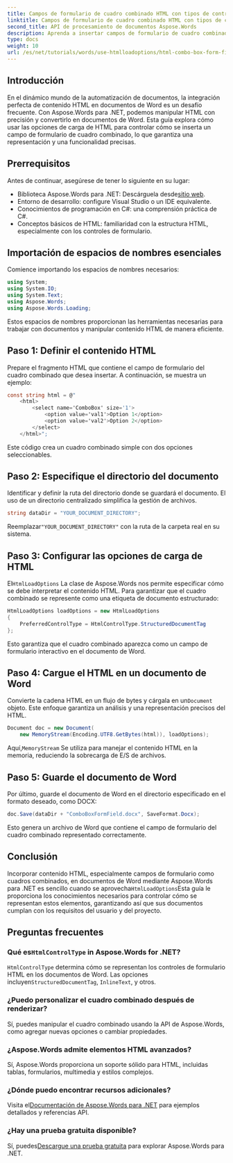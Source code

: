 ```yaml
---
title: Campos de formulario de cuadro combinado HTML con tipos de control preferidos
linktitle: Campos de formulario de cuadro combinado HTML con tipos de control preferidos
second_title: API de procesamiento de documentos Aspose.Words
description: Aprenda a insertar campos de formulario de cuadro combinado en documentos de Word con Aspose.Words para .NET. Esta guía paso a paso cubre las opciones de carga de HTML, los tipos de control preferidos y consejos de personalización avanzados para una automatización perfecta de los documentos.
type: docs
weight: 10
url: /es/net/tutorials/words/use-htmlloadoptions/html-combo-box-form-fields-with-preferred-control-types/
---
```

## Introducción

En el dinámico mundo de la automatización de documentos, la integración perfecta de contenido HTML en documentos de Word es un desafío frecuente. Con Aspose.Words para .NET, podemos manipular HTML con precisión y convertirlo en documentos de Word. Esta guía explora cómo usar las opciones de carga de HTML para controlar cómo se inserta un campo de formulario de cuadro combinado, lo que garantiza una representación y una funcionalidad precisas.

## Prerrequisitos

Antes de continuar, asegúrese de tener lo siguiente en su lugar:

-  Biblioteca Aspose.Words para .NET: Descárguela desde[sitio web](https://releases.aspose.com/words/net/). 
- Entorno de desarrollo: configure Visual Studio o un IDE equivalente.  
- Conocimientos de programación en C#: una comprensión práctica de C#.  
- Conceptos básicos de HTML: familiaridad con la estructura HTML, especialmente con los controles de formulario.  

## Importación de espacios de nombres esenciales

Comience importando los espacios de nombres necesarios:

```csharp
using System;
using System.IO;
using System.Text;
using Aspose.Words;
using Aspose.Words.Loading;
```

Estos espacios de nombres proporcionan las herramientas necesarias para trabajar con documentos y manipular contenido HTML de manera eficiente.

## Paso 1: Definir el contenido HTML

Prepare el fragmento HTML que contiene el campo de formulario del cuadro combinado que desea insertar. A continuación, se muestra un ejemplo:

```csharp
const string html = @"
    <html>
        <select name='ComboBox' size='1'>
            <option value='val1'>Option 1</option>
            <option value='val2'>Option 2</option>
        </select>
    </html>";
```

Este código crea un cuadro combinado simple con dos opciones seleccionables.

## Paso 2: Especifique el directorio del documento

Identificar y definir la ruta del directorio donde se guardará el documento. El uso de un directorio centralizado simplifica la gestión de archivos.

```csharp
string dataDir = "YOUR_DOCUMENT_DIRECTORY";
```

 Reemplazar`"YOUR_DOCUMENT_DIRECTORY"` con la ruta de la carpeta real en su sistema.

## Paso 3: Configurar las opciones de carga de HTML

 El`HtmlLoadOptions` La clase de Aspose.Words nos permite especificar cómo se debe interpretar el contenido HTML. Para garantizar que el cuadro combinado se represente como una etiqueta de documento estructurado:

```csharp
HtmlLoadOptions loadOptions = new HtmlLoadOptions
{
    PreferredControlType = HtmlControlType.StructuredDocumentTag
};
```

Esto garantiza que el cuadro combinado aparezca como un campo de formulario interactivo en el documento de Word.

## Paso 4: Cargue el HTML en un documento de Word

 Convierte la cadena HTML en un flujo de bytes y cárgala en un`Document` objeto. Este enfoque garantiza un análisis y una representación precisos del HTML.

```csharp
Document doc = new Document(
    new MemoryStream(Encoding.UTF8.GetBytes(html)), loadOptions);
```

 Aquí,`MemoryStream` Se utiliza para manejar el contenido HTML en la memoria, reduciendo la sobrecarga de E/S de archivos.

## Paso 5: Guarde el documento de Word

Por último, guarde el documento de Word en el directorio especificado en el formato deseado, como DOCX:

```csharp
doc.Save(dataDir + "ComboBoxFormField.docx", SaveFormat.Docx);
```

Esto genera un archivo de Word que contiene el campo de formulario del cuadro combinado representado correctamente.

## Conclusión

 Incorporar contenido HTML, especialmente campos de formulario como cuadros combinados, en documentos de Word mediante Aspose.Words para .NET es sencillo cuando se aprovecha`HtmlLoadOptions`Esta guía le proporciona los conocimientos necesarios para controlar cómo se representan estos elementos, garantizando así que sus documentos cumplan con los requisitos del usuario y del proyecto.

## Preguntas frecuentes

###  Qué es`HtmlControlType` in Aspose.Words for .NET?
`HtmlControlType` determina cómo se representan los controles de formulario HTML en los documentos de Word. Las opciones incluyen`StructuredDocumentTag`, `InlineText`, y otros.

### ¿Puedo personalizar el cuadro combinado después de renderizar?
Sí, puedes manipular el cuadro combinado usando la API de Aspose.Words, como agregar nuevas opciones o cambiar propiedades.

### ¿Aspose.Words admite elementos HTML avanzados?
Sí, Aspose.Words proporciona un soporte sólido para HTML, incluidas tablas, formularios, multimedia y estilos complejos.

### ¿Dónde puedo encontrar recursos adicionales?
 Visita el[Documentación de Aspose.Words para .NET](https://reference.aspose.com/words/net/) para ejemplos detallados y referencias API.

### ¿Hay una prueba gratuita disponible?
 Sí, puedes[Descargue una prueba gratuita](https://releases.aspose.com/) para explorar Aspose.Words para .NET.